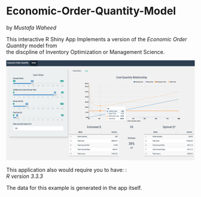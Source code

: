 # Economic-Order-Quantity-Model
by _Mustafa Waheed_

This interactive  R Shiny App Implements a version of the _Economic Order Quantity_ model from  
the discpline of Inventory Optimization or Management Science.  

![NVD3 visualization](eoq_viz.png)



This application also would require you to have:  :  
*R version 3.3.3*



The data for this example is  generated in the app itself.  



